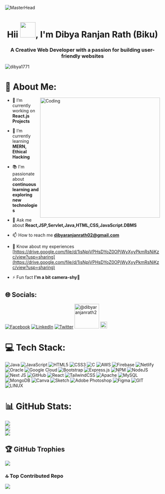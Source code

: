 
![MasterHead](http://drive.google.com/uc?export=view&id=1Db0lute4xW1KP6eZOIOOFQoFJDtEOrkR)

<h1 align="center">Hii <img width="50" src="https://media2.giphy.com/media/zJ3V6Ot51H8Y0/giphy.gif?cid=ecf05e47uujzno3fvrtgdfta9g4upsvksu7gjdrf2dre703a&ep=v1_gifs_related&rid=giphy.gif&ct=s" />, I'm Dibya Ranjan Rath (Biku)</h1>
<h3 align="center">A Creative Web Developer with a passion for building user-friendly websites</h3>

<p align="left"> <img src="https://komarev.com/ghpvc/?username=dibya1771&label=Profile%20views&color=0e75b6&style=flat" alt="dibya1771" /> </p>

# 💫 About Me:

<img align="right" alt="Coding" width="390" src="http://drive.google.com/uc?export=view&id=1FSydKuN068o7aOM-HbBP2BrhCbCDMaYL">

- 🔭 I’m currently working on **React.js Projects**

- 🌱 I’m currently learning **MERN, Ethical Hacking**

- 📚 I'm passionate about **continuous learning and exploring new technologies**

- 💬 Ask me about **React,JSP,Servlet,Java,HTML,CSS,JavaScript.DBMS**

- 📫 How to reach me **dibyaranjanrath02@gmail.com**

- 📄 Know about my experiences [https://drive.google.com/file/d/1isNpjVPHsDYoZ0OPjWyXyyPkmRsNiKzc/view?usp=sharing](https://drive.google.com/file/d/1isNpjVPHsDYoZ0OPjWyXyyPkmRsNiKzc/view?usp=sharing)

- ⚡ Fun fact **I'm a bit camera-shy🤭**

## 🌐 Socials:
[![Facebook](https://img.shields.io/badge/Facebook-%231877F2.svg?logo=Facebook&logoColor=white)](https://facebook.com/dibyaranjan.rath.587) [![LinkedIn](https://img.shields.io/badge/LinkedIn-%230077B5.svg?logo=linkedin&logoColor=white)](https://linkedin.com/in/dibya-ranjan-rath-3216bb243) [![Twitter](https://img.shields.io/badge/Twitter-%231DA1F2.svg?logo=Twitter&logoColor=white)](https://twitter.com/@Biku_22) <a href="https://www.hackerrank.com/dibyaranjanrath2" target="blank"><img src="https://camo.githubusercontent.com/49e713e1463692beaff7b552eb60511454485659f6131286eeab9db84e91840a/68747470733a2f2f69302e77702e636f6d2f6772616473696e67616d65732e636f6d2f77702d636f6e74656e742f75706c6f6164732f323031362f30352f3835363737315f3636383232343035333139373834315f313934333639393030395f6f2e706e67" alt="@dibyaranjanrath2" width="80"/></a> <a href="https://codesandbox.com/dibyaranjanrath02" target="blank"><img src="https://image4.owler.com/logo/codesandbox_owler_20190520_073046_original.png" alt="dibyaranjanrath02" height="22" /></a>


# 💻 Tech Stack:
![Java](https://img.shields.io/badge/java-%23ED8B00.svg?style=for-the-badge&logo=java&logoColor=white) ![JavaScript](https://img.shields.io/badge/javascript-%23323330.svg?style=for-the-badge&logo=javascript&logoColor=%23F7DF1E) ![HTML5](https://img.shields.io/badge/html5-%23E34F26.svg?style=for-the-badge&logo=html5&logoColor=white) ![CSS3](https://img.shields.io/badge/css3-%231572B6.svg?style=for-the-badge&logo=css3&logoColor=white) ![C](https://img.shields.io/badge/c-%2300599C.svg?style=for-the-badge&logo=c&logoColor=white) ![AWS](https://img.shields.io/badge/AWS-%23FF9900.svg?style=for-the-badge&logo=amazon-aws&logoColor=white) ![Firebase](https://img.shields.io/badge/firebase-%23039BE5.svg?style=for-the-badge&logo=firebase) ![Netlify](https://img.shields.io/badge/netlify-%23000000.svg?style=for-the-badge&logo=netlify&logoColor=#00C7B7) ![Oracle](https://img.shields.io/badge/Oracle-F80000?style=for-the-badge&logo=oracle&logoColor=white) ![Google Cloud](https://img.shields.io/badge/Google%20Cloud-%234285F4.svg?style=for-the-badge&logo=google-cloud&logoColor=white) ![Bootstrap](https://img.shields.io/badge/bootstrap-%23563D7C.svg?style=for-the-badge&logo=bootstrap&logoColor=white) ![Express.js](https://img.shields.io/badge/express.js-%23404d59.svg?style=for-the-badge&logo=express&logoColor=%2361DAFB) ![NPM](https://img.shields.io/badge/NPM-%23000000.svg?style=for-the-badge&logo=npm&logoColor=white) ![NodeJS](https://img.shields.io/badge/node.js-6DA55F?style=for-the-badge&logo=node.js&logoColor=white) ![Next JS](https://img.shields.io/badge/Next-black?style=for-the-badge&logo=next.js&logoColor=white) ![GitHub](https://img.shields.io/badge/GitHub-%23121011.svg?style=for-the-badge&logo=github&logoColor=white) ![React](https://img.shields.io/badge/react-%2320232a.svg?style=for-the-badge&logo=react&logoColor=%2361DAFB) ![TailwindCSS](https://img.shields.io/badge/tailwindcss-%2338B2AC.svg?style=for-the-badge&logo=tailwind-css&logoColor=white) ![Apache](https://img.shields.io/badge/apache-%23D42029.svg?style=for-the-badge&logo=apache&logoColor=white) ![MySQL](https://img.shields.io/badge/mysql-%2300f.svg?style=for-the-badge&logo=mysql&logoColor=white) ![MongoDB](https://img.shields.io/badge/MongoDB-%234ea94b.svg?style=for-the-badge&logo=mongodb&logoColor=white) ![Canva](https://img.shields.io/badge/Canva-%2300C4CC.svg?style=for-the-badge&logo=Canva&logoColor=white) ![Sketch](https://img.shields.io/badge/Sketch-FFB387?style=for-the-badge&logo=sketch&logoColor=black) ![Adobe Photoshop](https://img.shields.io/badge/adobephotoshop-%2331A8FF.svg?style=for-the-badge&logo=adobephotoshop&logoColor=white) 	![Figma](https://img.shields.io/badge/figma-%23F24E1E.svg?style=for-the-badge&logo=figma&logoColor=white) ![GIT](https://img.shields.io/badge/Git-fc6d26?style=for-the-badge&logo=git&logoColor=white) ![LINUX](https://img.shields.io/badge/Linux-FCC624?style=for-the-badge&logo=linux&logoColor=black)
# 📊 GitHub Stats:
![](https://github-readme-stats.vercel.app/api?username=Dibya1771&theme=algolia&hide_border=false&include_all_commits=true&count_private=true)<br/>
![](https://github-readme-streak-stats.herokuapp.com/?user=Dibya1771&theme=algolia&hide_border=false)<br/>
![](https://github-readme-stats.vercel.app/api/top-langs/?username=Dibya1771&theme=algolia&hide_border=false&include_all_commits=true&count_private=true&layout=compact)

## 🏆 GitHub Trophies
![](https://github-profile-trophy.vercel.app/?username=Dibya1771&theme=radical&no-frame=false&no-bg=false&margin-w=4)

### 🔝 Top Contributed Repo
![](https://github-contributor-stats.vercel.app/api?username=Dibya1771&limit=5&theme=algolia&combine_all_yearly_contributions=true)

